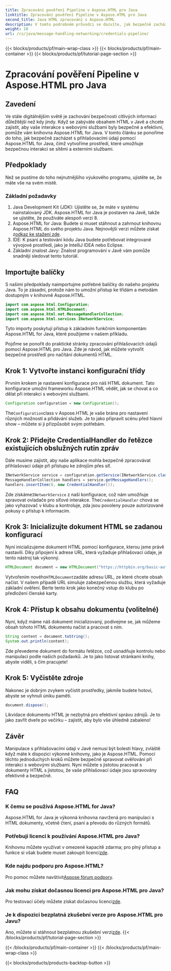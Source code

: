 ```yaml
---
title: Zpracování pověření Pipeline v Aspose.HTML pro Java
linktitle: Zpracování pověření Pipeline v Aspose.HTML pro Java
second_title: Java HTML zpracování s Aspose.HTML
description: V tomto podrobném průvodci se dozvíte, jak bezpečně zacházet s přihlašovacími údaji pomocí Aspose.HTML for Java. Prozkoumejte základní tipy a osvědčené postupy.
weight: 10
url: /cs/java/message-handling-networking/credentials-pipeline/
---
```


{{< blocks/products/pf/main-wrap-class >}}
{{< blocks/products/pf/main-container >}}
{{< blocks/products/pf/tutorial-page-section >}}

# Zpracování pověření Pipeline v Aspose.HTML pro Java

## Zavedení
Ve stále digitálnějším světě je zachování bezpečnosti citlivých informací důležitější než kdy jindy. Když se zabýváte obsahem HTML v Javě a chcete zajistit, aby vaše interakce s webovými službami byly bezpečné a efektivní, pomůže vám knihovna Aspose.HTML for Java. V tomto článku se ponoříme do toho, jak bezpečně zacházet s přihlašovacími údaji pomocí Aspose.HTML for Java, čímž vytvoříme prostředí, které umožňuje bezpečnou interakci se sítěmi a externími službami.
## Předpoklady
Než se pustíme do toho nejnutnějšího výukového programu, ujistěte se, že máte vše na svém místě. 
### Základní požadavky
1. Java Development Kit (JDK): Ujistěte se, že máte v systému nainstalovaný JDK. Aspose.HTML for Java je postaven na Javě, takže se ujistěte, že používáte alespoň verzi 8.
2.  Aspose.HTML for Java: Budete si muset stáhnout a zahrnout knihovnu Aspose.HTML do svého projektu Java. Nejnovější verzi můžete získat z[odkaz ke stažení zde](https://releases.aspose.com/html/java/).
3. IDE: K psaní a testování kódu Java budete potřebovat integrované vývojové prostředí, jako je IntelliJ IDEA nebo Eclipse.
4. Základní znalost Javy: Znalost programování v Javě vám pomůže snadněji sledovat tento tutoriál.
## Importujte balíčky
S našimi předpoklady naimportujme potřebné balíčky do našeho projektu Java. To je zásadní, protože nám to umožní přístup ke třídám a metodám dostupným v knihovně Aspose.HTML.
```java
import com.aspose.html.Configuration;
import com.aspose.html.HTMLDocument;
import com.aspose.html.net.MessageHandlerCollection;
import com.aspose.html.services.INetworkService;
```
Tyto importy poskytují přístup k základním funkčním komponentám Aspose.HTML for Java, které použijeme v našem příkladu.

Pojďme se ponořit do praktické stránky zpracování přihlašovacích údajů pomocí Aspose.HTML pro Java. Zde je návod, jak můžete vytvořit bezpečné prostředí pro načítání dokumentů HTML.
## Krok 1: Vytvořte instanci konfigurační třídy
Prvním krokem je nastavení konfigurace pro náš HTML dokument. Tato konfigurace umožní frameworku Aspose.HTML vědět, jak se chovat a co dělat při interakci s webovými službami.
```java
Configuration configuration = new Configuration();
```
 The`Configuration`class v Aspose.HTML je vaše brána pro nastavení různých možností a přidávání služeb. Je to jako připravit scénu před hlavní show – můžete si ji přizpůsobit svým potřebám.
## Krok 2: Přidejte CredentialHandler do řetězce existujících obslužných rutin zpráv
Dále musíme zajistit, aby naše aplikace mohla bezpečně zpracovávat přihlašovací údaje při přístupu ke zdrojům přes síť.
```java
INetworkService service = configuration.getService(INetworkService.class);
MessageHandlerCollection handlers = service.getMessageHandlers();
handlers.insertItem(0, new CredentialHandler());
```
 Zde získáme`INetworkService` z naší konfigurace, což nám umožňuje spravovat ovladače pro síťové interakce. The`CredentialHandler` chová se jako vyhazovač v klubu a kontroluje, zda jsou povoleny pouze autorizované pokusy o přístup k informacím.
## Krok 3: Inicializujte dokument HTML se zadanou konfigurací
Nyní inicializujeme dokument HTML pomocí konfigurace, kterou jsme právě nastavili. Díky připojení k adrese URL, která vyžaduje přihlašovací údaje, je tento nástroj tak výkonný.
```java
HTMLDocument document = new HTMLDocument("https://httpbin.org/basic-auth/username/securelystoredpassword", konfigurace);
```
 Vytvořením nového`HTMLDocument`zadáte adresu URL, ze které chcete obsah načíst. V našem případě URL simuluje zabezpečenou službu, která vyžaduje základní ověření. Berte tento krok jako konečný vstup do klubu po předložení členské karty.
## Krok 4: Přístup k obsahu dokumentu (volitelné)
Nyní, když máme náš dokument inicializovaný, podívejme se, jak můžeme obsah tohoto HTML dokumentu načíst a pracovat s ním.
```java
String content = document.toString();
System.out.println(content);
```
Zde převedeme dokument do formátu řetězce, což usnadňuje kontrolu nebo manipulaci podle našich požadavků. Je to jako listovat stránkami knihy, abyste viděli, s čím pracujete!
## Krok 5: Vyčistěte zdroje
Nakonec je dobrým zvykem vyčistit prostředky, jakmile budete hotovi, abyste se vyhnuli úniku paměti.
```java
document.dispose();
```
Likvidace dokumentu HTML je nezbytná pro efektivní správu zdrojů. Je to jako zavřít dveře po večírku – zajistit, aby bylo vše úhledně zabaleno!
## Závěr
Manipulace s přihlašovacími údaji v Javě nemusí být bolesti hlavy, zvláště když máte k dispozici výkonné knihovny, jako je Aspose.HTML. Pomocí těchto jednoduchých kroků můžete bezpečně spravovat ověřování při interakci s webovými službami. Nyní můžete s jistotou pracovat s dokumenty HTML s jistotou, že vaše přihlašovací údaje jsou spravovány efektivně a bezpečně.

## FAQ
### K čemu se používá Aspose.HTML for Java?
Aspose.HTML for Java je výkonná knihovna navržená pro manipulaci s HTML dokumenty, včetně čtení, psaní a převodu do různých formátů.
### Potřebuji licenci k používání Aspose.HTML pro Java?
 Knihovnu můžete využívat v omezené kapacitě zdarma; pro plný přístup a funkce si však budete muset zakoupit licenci[zde](https://purchase.aspose.com/buy).
### Kde najdu podporu pro Aspose.HTML?
 Pro pomoc můžete navštívit[Aspose fórum podpory](https://forum.aspose.com/c/html/29).
### Jak mohu získat dočasnou licenci pro Aspose.HTML pro Java?
 Pro testovací účely můžete získat dočasnou licenci[zde](https://purchase.aspose.com/temporary-license/).
### Je k dispozici bezplatná zkušební verze pro Aspose.HTML pro Javu?
 Ano, můžete si stáhnout bezplatnou zkušební verzi[zde](https://releases.aspose.com/).
{{< /blocks/products/pf/tutorial-page-section >}}

{{< /blocks/products/pf/main-container >}}
{{< /blocks/products/pf/main-wrap-class >}}

{{< blocks/products/products-backtop-button >}}
